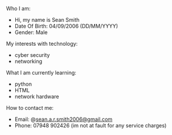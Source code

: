 Who I am:
- Hi, my name is Sean Smith
- Date Of Birth: 04/09/2006 (DD/MM/YYYY)
- Gender: Male

My interests with technology:
- cyber security
- networking

What I am currently learning:
- python
- HTML
- network hardware

How to contact me:
- Email: @sean.a.r.smith2006@gmail.com
- Phone: 07948 902426 (im not at fault for any service charges)
